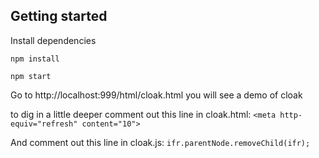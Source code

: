 ## Getting started

Install dependencies

`npm install`

`npm start`

Go to http://localhost:999/html/cloak.html you will see a demo of cloak


to dig in a little deeper comment out this line in cloak.html:
`<meta http-equiv="refresh" content="10">`

And comment out this line in cloak.js:
`ifr.parentNode.removeChild(ifr);`
